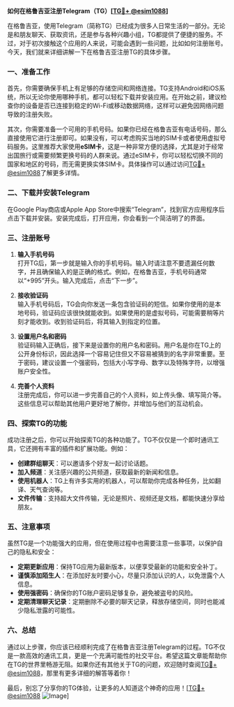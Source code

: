 **如何在格鲁吉亚注册Telegram（TG）[[TG💪+ @esim1088](https://t.me/s/esim1088)]**

在格鲁吉亚，使用Telegram（简称TG）已经成为很多人日常生活的一部分。无论是和朋友聊天、获取资讯，还是参与各种兴趣小组，TG都提供了便捷的服务。不过，对于初次接触这个应用的人来说，可能会遇到一些问题，比如如何注册账号。今天，我们就来详细讲解一下在格鲁吉亚注册TG的具体步骤。

### 一、准备工作

首先，你需要确保手机上有足够的存储空间和网络连接。TG支持Android和iOS系统，所以无论你使用哪种手机，都可以轻松下载并安装应用。在开始之前，建议检查你的设备是否已连接到稳定的Wi-Fi或移动数据网络，这样可以避免因网络问题导致的注册失败。

其次，你需要准备一个可用的手机号码。如果你已经在格鲁吉亚有电话号码，那么直接使用它进行注册即可。如果没有，可以考虑购买当地的SIM卡或者使用虚拟号码服务。这里推荐大家使用**eSIM卡**，这是一种非常方便的选择，尤其是对于经常出国旅行或需要频繁更换号码的人群来说。通过eSIM卡，你可以轻松切换不同的国家和地区的号码，而无需更换实体SIM卡。具体操作可以通过访问[TG💪+ @esim1088](https://t.me/s/esim1088)了解更多详情。

### 二、下载并安装Telegram

在Google Play商店或Apple App Store中搜索“Telegram”，找到官方应用程序后点击下载并安装。安装完成后，打开应用，你会看到一个简洁明了的界面。

### 三、注册账号

1. **输入手机号码**  
   打开TG后，第一步就是输入你的手机号码。输入时请注意不要遗漏任何数字，并且确保输入的是正确的格式。例如，在格鲁吉亚，手机号码通常以“+995”开头。输入完成后，点击“下一步”。

2. **接收验证码**  
   输入手机号码后，TG会向你发送一条包含验证码的短信。如果你使用的是本地号码，验证码应该很快就能收到。如果使用的是虚拟号码，可能需要稍等片刻才能收到。收到验证码后，将其输入到指定的位置。

3. **设置用户名和密码**  
   验证码输入正确后，接下来是设置你的用户名和密码。用户名是你在TG上的公开身份标识，因此选择一个容易记住但又不容易被猜到的名字非常重要。至于密码，建议设置一个强密码，包括大小写字母、数字以及特殊字符，以增强账户安全性。

4. **完善个人资料**  
   注册完成后，你可以进一步完善自己的个人资料，如上传头像、填写简介等。这些信息可以帮助其他用户更好地了解你，并增加与他们的互动机会。

### 四、探索TG的功能

成功注册之后，你可以开始探索TG的各种功能了。TG不仅仅是一个即时通讯工具，它还拥有丰富的插件和扩展功能。例如：

- **创建群组聊天**：可以邀请多个好友一起讨论话题。
- **加入频道**：关注感兴趣的公共频道，获取最新的新闻和信息。
- **使用机器人**：TG上有许多实用的机器人，可以帮助你完成各种任务，比如翻译、天气查询等。
- **文件传输**：支持超大文件传输，无论是照片、视频还是文档，都能快速分享给朋友。

### 五、注意事项

虽然TG是一个功能强大的应用，但在使用过程中也需要注意一些事项，以保护自己的隐私和安全：

- **定期更新应用**：保持TG应用为最新版本，以便享受最新的功能和安全补丁。
- **谨慎添加陌生人**：在添加好友时要小心，尽量只添加认识的人，以免泄露个人信息。
- **使用强密码**：确保你的TG账户密码足够复杂，避免被盗号的风险。
- **定期清理聊天记录**：定期删除不必要的聊天记录，释放存储空间，同时也能减少隐私泄露的可能性。

### 六、总结

通过以上步骤，你应该已经顺利完成了在格鲁吉亚注册Telegram的过程。TG不仅是一款高效的通讯工具，更是一个充满可能性的社交平台。希望这篇文章能帮助你在TG的世界里畅游无阻。如果你还有其他关于TG的问题，欢迎随时查阅[TG💪+ @esim1088](https://t.me/s/esim1088)，那里有更多详细的解答等着你！

最后，别忘了分享你的TG体验，让更多的人知道这个神奇的应用！[[TG💪+ @esim1088](https://t.me/s/esim1088) ![Image](https://i.postimg.cc/4NQfJmqS/Snipaste-2025-05-13-00-14-12.png)]